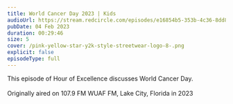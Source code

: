 ```yaml
---
title: World Cancer Day 2023 | Kids
audioUrl: https://stream.redcircle.com/episodes/e16854b5-353b-4c36-8dd8-90935b80160f/stream.mp3
pubDate: 04 Feb 2023
duration: 00:29:46
size: 5
cover: /pink-yellow-star-y2k-style-streetwear-logo-8-.png
explicit: false
episodeType: full
---
```

This episode of Hour of Excellence discusses World Cancer Day.\
\
Originally aired on 107.9 FM WUAF FM, Lake City, Florida in 2023